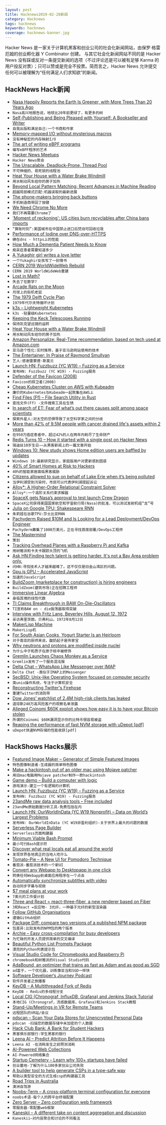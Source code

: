 ```yaml
---
layout: post
title: Hacknews2019-02-28新闻
category: Hacknews
tags: hacknews
keywords: hacknews
coverage: hacknews-banner.jpg
---
```


Hacker News 是一家关于计算机黑客和创业公司的社会化新闻网站，由保罗·格雷厄姆的创业孵化器 Y Combinator 创建。
与其它社会化新闻网站不同的是 Hacker News 没有踩或反对一条提交新闻的选项（不过评论还是可以被有足够 Karma 的用户投反对票）；只可以赞或是完全不投票。简而言之，Hacker News 允许提交任何可以被理解为“任何满足人们求知欲”的新闻。

## HackNews Hack新闻


- [Nasa Happily Reports the Earth Is Greener, with More Trees Than 20 Years Ago](https://www.goodnewsnetwork.org/nasa-says-earth-is-greener-than-ever-thanks-to-china-and-india/)
- `Nasa高兴地报告说，地球比20年前更绿了，有更多的树`
- [Self-Publishing and Being Pleased with Yourself: A Bookseller and Writer](http://blog.lareviewofbooks.org/essays/self-publishing-pleased-brief-glimpse-life-small-town-bookseller-writer/)
- `自我出版和满足自己:一个书商和作家`
- [Memory-mapped I/O without mysterious macros](https://lwn.net/SubscriberLink/780710/ece0f8b930151422/)
- `没有神秘宏的内存映射I/O`
- [The art of writing eBPF programs](https://sysdig.com/blog/the-art-of-writing-ebpf-programs-a-primer/)
- `编写eBPF程序的艺术`
- [Hacker News Meetups](https://github.com/antontarasenko/hacker-news-groups)
- `Hacker News聚会`
- [The Unscalable, Deadlock-Prone, Thread Pool](https://pvk.ca/Blog/2019/02/25/the-unscalable-thread-pool/)
- `不可伸缩的、易死锁的线程池`
- [Heat Your House with a Water Brake Windmill](https://www.lowtechmagazine.com/2019/02/heat-your-house-with-a-water-brake-windmill.html)
- `用水制动风车给你的房子加热`
- [Beyond Local Pattern Matching: Recent Advances in Machine Reading](http://ai.stanford.edu/blog/beyond_local_pattern_matching/)
- `超越局部模式匹配:机器读取的最新进展`
- [The phone-makers bringing back buttons](https://www.bbc.co.uk/news/technology-47364932)
- `手机制造商带回了按键`
- [We Need Chrome No More](https://redalemeden.com/blog/2019/we-need-chrome-no-more)
- `我们不再需要Chrome了`
- [&#39;Moment of reckoning&#39;: US cities burn recyclables after China bans imports](https://www.theguardian.com/cities/2019/feb/21/philadelphia-covanta-incinerator-recyclables-china-ban-imports)
- `“算账时刻”:美国城市在中国禁止进口后焚烧可回收垃圾`
- [Performance of Iodine over DNS-over-HTTPS](https://0day.work/performance-of-iodine-over-dns-over-https/)
- `碘在dns - https上的性能`
- [How Much a Dementia Patient Needs to Know](https://www.newyorker.com/magazine/2019/03/04/how-much-a-dementia-patient-needs-to-know)
- `痴呆症患者需要知道多少`
- [A Yukaghir girl writes a love letter](https://historyview.blogspot.com/2011/10/yukaghir-girl-writes-love-letter.html)
- `一个Yukaghir女孩写了一封情书`
- [CERN 2019 WorldWideWeb Rebuild](https://worldwideweb.cern.ch/)
- `CERN 2019 WorldWideWeb重建`
- [Lost in Math?](https://cacm.acm.org/magazines/2019/3/234913-lost-in-math/fulltext)
- `失去了在数学?`
- [Arcade Rats on the Moon](https://paleotronic.com/2019/02/27/arcade-rats-on-the-moon/)
- `月球上的街机老鼠`
- [The 1979 Delft Cycle Plan](https://bicycledutch.wordpress.com/2019/02/27/the-1979-delft-cycle-plan/)
- `1979年代尔夫特循环计划`
- [k3s – Lightweight Kubernetes](https://k3s.io)
- `k3s -轻量级Kubernetes`
- [Keeping the Keck Telescopes Running](http://darkerview.com/wordpress/?p=25813)
- `保持凯克望远镜的运转`
- [Heat Your House with a Water Brake Windmill](https://www.lowtechmagazine.com/)
- `用水制动风车给你的房子加热`
- [Amazon Personalize: Real-Time recommendation, based on tech used at Amazon.com](https://aws.amazon.com/personalize/)
- `亚马逊个性化:实时推荐，基于亚马逊网站使用的技术`
- [The Entertainer: In Praise of Raymond Smullyan](https://www.scientificamerican.com/article/the-entertainer/)
- `艺人:感谢雷蒙德·斯莫兰`
- [Launch HN: Fuzzbuzz (YC W19) – Fuzzing as a Service](item?id=19265377)
- `发布HN: Fuzzbuzz (YC W19) - Fuzzing服务`
- [Defender of the Favicon (2008)](http://www.p01.org/defender_of_the_favicon/)
- `Favicon的捍卫者(2008)`
- [Cheap Kubernetes Cluster on AWS with Kubeadm](https://github.com/cablespaghetti/kubeadm-aws)
- `廉价的Kubernetes与Kubeadm一起聚集在AWS上`
- [Find Files (Ff) – File Search Utility in Rust](https://github.com/vishaltelangre/ff)
- `查找文件(Ff) -文件搜索工具在生锈`
- [In search of ET: Fear of what’s out there causes split among space scientists](https://www.sfchronicle.com/bayarea/article/In-search-of-ET-Fear-of-what-s-out-there-has-13640953.php)
- `探索外星人:对太空的恐惧导致了太空科学家之间的分歧`
- [More than 42% of 9.5M people with cancer drained life&#39;s assets within 2 years](https://www.npr.org/sections/health-shots/2019/02/26/696321475/cancer-complications-confusing-bills-maddening-errors-and-endless-phone-calls)
- `在950万癌症患者中，超过42%的人在两年内耗尽了生命财产`
- [Redis Turns 10 – How it started with a single post on Hacker News](https://redislabs.com/blog/redis-turns-10/)
- `瑞迪丝10岁生日——从黑客新闻上的一篇文章开始`
- [Windows 10: New study shows Home edition users are baffled by updates](https://www.zdnet.com/article/windows-10-new-study-shows-home-edition-users-are-baffled-by-updates/)
- `Windows 10:最新研究显示，家庭版用户对更新感到困惑`
- [40% of Smart Homes at Risk to Hackers](https://sensorstechforum.com/smart-homes-at-risk-to-hackers/)
- `40%的智能家居面临黑客威胁`
- [Citizens allowed to sue on behalf of Lake Erie when it’s being polluted](https://www.vox.com/future-perfect/2019/2/26/18241904/lake-erie-legal-rights-personhood-nature-environment-toledo-ohio)
- `当伊利湖受到污染时，市民可以代表伊利湖提起诉讼`
- [Alloy*: A Higher-Order Relational Constraint Solver](https://aleksandarmilicevic.github.io/hola/)
- `Alloy*:一个高阶关系约束求解器`
- [SpaceX gets Nasa’s approval to test launch Crew Dragon](https://techcrunch.com/2019/02/26/spacex-gets-nasas-approval-to-test-launch-crew-dragon/)
- `SpaceX公司获得美国国家航空和宇宙航行局(Nasa)的批准，可以测试发射机组“龙”号`
- [Julia on Google TPU: Shakespeare RNN](https://colab.research.google.com/github/JuliaTPU/XLA.jl/blob/master/examples/3_LSTM_DistributedTraining.ipynb)
- `朱莉娅在谷歌TPU:莎士比亚RNN`
- [Pachyderm Raised $10M and Is Looking for a Lead Deployment/DevOps Engineer](https://jobs.lever.co/pachyderm/)
- `Pachyderm筹集了1000万美元，正在寻找首席部署/DevOps工程师`
- [The Mastermind](https://longform.org/posts/the-mastermind)
- `策划`
- [Tracking Overhead Planes with a Raspberry Pi and Kafka](https://www.confluent.io/blog/noise-mapping-ksql-raspberry-pi-software-defined-radio)
- `用树莓派和卡夫卡跟踪头顶的飞机`
- [Ask HN:Finding tech talent is getting harder. It&#39;s not a Bay Area problem only.](item?id=19263686)
- `问HN:寻找技术人才越来越难了。这不仅仅是旧金山湾区的问题。`
- [Gpu.js GPU – Accelerated JavaScript](http://gpu.rocks)
- `加速的JavaScript`
- [BuildZoom (marketplace for construction) is hiring engineers](https://jobs.lever.co/buildzoom)
- `BuildZoom(建筑市场)正在招聘工程师`
- [Immersive Linear Algebra](http://immersivemath.com/ila/index.html)
- `身临其境的线性代数`
- [TI Claims Breakthrough in BAW On-Die-Oscillators](https://www.eetimes.com/document.asp?doc_id=1334373)
- `TI宣称BAW on - die振荡器取得突破`
- [Interview with Fritz Lang, Beverley Hills, August 12, 1972](https://mubi.com/notebook/posts/interview-with-fritz-lang-beverley-hills-august-12-1972)
- `采访弗里茨朗，贝弗利山，1972年8月12日`
- [MakerLisp Machine](https://cpmaker.com)
- `MakerLisp机`
- [For South Asian Cooks, Yogurt Starter Is an Heirloom](https://www.nytimes.com/2019/02/26/dining/homemade-yogurt-starter-south-asia.html)
- `对于南亚的厨师来说，酸奶起子是传家宝`
- [Why neutrons and protons are modified inside nuclei](https://www.nature.com/articles/d41586-019-00577-0)
- `为什么中子和质子在原子核中被修饰`
- [Gremlin Launches Chaos Monkey as a Service](https://www.gremlin.com/blog/introducing-gremlin-free/)
- `Gremlin发布了一个服务混沌猴`
- [Delta Chat – WhatsApp Like Messenger over IMAP](https://delta.chat/en/)
- `Delta Chat -类似于IMAP上的Messenger`
- [SecBSD: Unix-like Operating System focused on computer security](https://www.secbsd.org/)
- `类unix操作系统，专注于计算机安全`
- [Reconstructing Twitter&#39;s Firehose](https://docs.google.com/document/d/1xVrPoNutyqTdQ04DXBEZW4ZW4A5RAQW2he7qIpTmG-M/edit)
- `重建Twitter的消防带`
- [Dow Jones’ watchlist of 2.4M high-risk clients has leaked](https://techcrunch.com/2019/02/27/dow-jones-watchlist-leak/)
- `道琼斯240万高风险客户的观察名单泄露`
- [Alleged Coinomi $60K exploit shows how easy it is to have your Bitcoin stolen](https://decryptmedia.com/5414/alleged-coinomi-exploit-concern)
- `所谓的Coinomi $60K漏洞显示你的比特币很容易被盗`
- [Reaping the performance of fast NVM storage with uDepot [pdf]](https://www.usenix.org/system/files/fast19-kourtis.pdf)
- `uDepot快速NVM存储的性能收获[pdf]`


## HackShows Hacks展示

- [ Featured Image Maker – Generator of Simple Featured Images](https://github.com/zzzmisa/featured-image-maker)
- `特色图像制造者-生成器的简单特色图像`
- [ Make a hackintosh out of an older mac using Mojave patcher](http://dosdude1.com/mojave/)
- `用旧mac电脑用Mojave patcher制作一款hackintosh`
- [ Game demo – Build a computer with logic](http://www.adventuresinlogicland.com/web-demo)
- `游戏演示-建立一个有逻辑的计算机`
- [Launch HN: Fuzzbuzz (YC W19) – Fuzzing as a Service](https://news.ycombinator.com/item?id=19265377)
- `发布HN: Fuzzbuzz (YC W19) - Fuzzing服务`
- [ 23andMe raw data analysis tools – Free included](https://medium.com/dna-data-analysis-and-health-reports/23andme-ancestry-dna-family-tree-dna-raw-data-analysis-tools-in-2019-10-tools-free-included-f655184fc003)
- `23andMe原始数据分析工具-免费包括在内`
- [Launch HN: OurWorldInData (YC W19 Nonprofit) – Data on World’s Largest Problems](https://news.ycombinator.com/item?id=19247821)
- `发布HN: OurWorldInData (YC W19非盈利组织)-关于世界上最大的问题的数据`
- [ Serverless Page Builder](https://goandtalk.github.io)
- `Serverless页面构建器`
- [ Minimum Viable Bash Prompt](https://github.com/chkhd/bash-prompt)
- `最小可行Bash提示符`
- [ Discover what real locals eat all around the world](https://what.toeat.in)
- `发现世界各地真正的当地人吃什么`
- [ Tomato-Pie – A New UI for Pomodoro Technique](https://github.com/t9tio/tomato-pie)
- `番茄派-番茄派技术的一个新UI`
- [ Convert any Webapp to Desktopapp in one click](https://appmaker.xyz/web2desk-for-business/)
- `转换任何Webapp到桌面应用程序在一个点击`
- [ Automatically synchronize subtitles with video](https://github.com/smacke/subsync)
- `自动同步字幕与视频`
- [ $7 meal plans at your work](http://www.itsyuma.com)
- `7美元的工作餐计划`
- [ Three and React = react-three-fiber, a new renderer based on Fiber](https://github.com/drcmda/react-three-fiber)
- `3和React =反应物- 3光纤，一种基于光纤的新型渲染器`
- [ Follow GitHub Organisations](https://github.com/follow-github-organisation/follow-github-organisation)
- `遵循GitHub组织`
- [ Package Diff: compare two versions of a published NPM package](https://diff.intrinsic.com/)
- `包差异:比较发布的NPM包的两个版本`
- [ Archie – Easy cross-compilation for busy developers](https://github.com/headmelted/archie)
- `为忙碌的开发人员提供简单的交叉编译`
- [ Beautiful Python List Prompts Package](https://github.com/Mckinsey666/bullet)
- `漂亮的Python列表提示包`
- [ Visual Studio Code for Chromebooks and Raspberry Pi](https://code.headmelted.com)
- `chromebook和树莓派的Visual Studio代码`
- [ AdaBound, an optimizer that trains as fast as Adam and as good as SGD](https://github.com/Luolc/AdaBound)
- `ad富于，一个优化器，训练像亚当和SGD一样快`
- [ Software Developer‘s Journey Podcast](http://podcast.devjourney.info)
- `软件开发者之旅播客`
- [ KeyDB – A Multithreaded Fork of Redis](https://github.com/JohnSully/KeyDB)
- `KeyDB - Redis的多线程分支`
- [ Local CIG (Chronograf, InfluxDB, Grafana) and Jenkins Stack Tutorial](https://github.com/peterlamar/CIGJenkins)
- `本地CIG (Chronograf，流感数据库，Grafana)和Jenkins Stack教程`
- [ Stand-Up/Meetings in VR for Remote Teams](https://portalspaces.com/)
- `远程团队的VR站/会议`
- [ pdscan – Scan Your Data Stores for Unencrypted Personal Data](https://ankane.org/introducing-pdscan)
- `pdscan -扫描您的数据存储中未加密的个人数据`
- [ Hack Club Bank: A Bank for Student Hackers](https://medium.com/hackclub/hack-club-bank-is-now-live-for-everyone-including-you-884f7f54836f)
- `黑客俱乐部银行:学生黑客的银行`
- [ Leena AI – Predict Attrition Before It Happens](https://leena.ai/engagement.html)
- `Leena AI -在消耗发生之前预测消耗`
- [ AI-Powered Web Collections](https://news.ycombinator.com/item?id=19258975)
- `AI-Powered网络集合`
- [ Startup Cemetery – Learn why 100&#43; startups have failed](https://www.failory.com/cemetery)
- `创业墓地-了解为什么100多家创业公司失败`
- [ A builder tool to help generate CSPs in a type-safe way](https://github.com/pgilad/csp-builder)
- `帮助以类型安全的方式生成csp的构建器工具`
- [ Road Trips in Australia](https://beta3.ingeenee.com)
- `澳洲自驾游`
- [ Noobs-Term – A cross-platform terminal configuration for everyone](https://noobs-term.com/#/)
- `noobs术语-每个人的跨平台终端配置`
- [ Zero Server – Zero configuration web framework](https://zeroserver.io/)
- `零服务器-零配置web框架`
- [ Kaneskii – A different take on content aggregation and discussion](https://kaneskii.com/)
- `Kaneskii—对内容聚合和讨论的不同看法`


